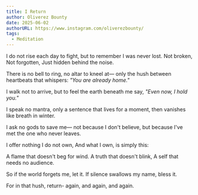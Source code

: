 ```yaml
---
title: I Return
author: Oliverez Bounty
date: 2025-06-02
authorURL: https://www.instagram.com/oliverezbounty/
tags:
  - Meditation
---
```

I do not rise each day to fight,
but to remember I was never lost.
Not broken,
Not forgotten,
Just hidden behind the noise. 

There is no bell to ring,
no altar to kneel at—
only the hush between heartbeats
that whispers:
*"You are already home."*

I walk not to arrive,
but to feel the earth beneath me say,
*"Even now, I hold you."* 

I speak no mantra,
only a sentence that lives for a moment,
then vanishes like breath in winter.

I ask no gods to save me—
not because I don't believe,
but because I've met the one
who never leaves.

I offer nothing I do not own,
And what I own,
is simply this:

A flame that doesn't beg for wind.
A truth that doesn't blink,
A self that needs no audience.

So if the world forgets me,
let it.
If silence swallows my name,
bless it.

For in that hush,
return-
again,
and again,
and again.
